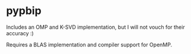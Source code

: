 pypbip
======

Includes an OMP and K-SVD implementation, but I will not vouch for their
accuracy :)

Requires a BLAS implementation and compiler support for OpenMP.

